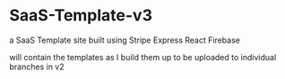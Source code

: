 # SaaS-Template-v3
a SaaS Template site built using Stripe Express React Firebase

will contain the templates as I build them up to be uploaded to individual branches in v2
